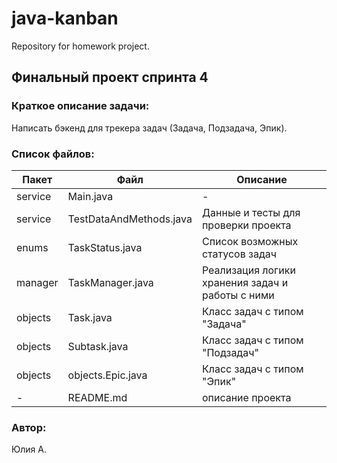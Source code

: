 
# java-kanban
Repository for homework project.

## Финальный проект спринта 4

### Краткое описание задачи:
Написать бэкенд для трекера задач (Задача, Подзадача, Эпик).

### Список файлов:

| Пакет |Файл |Описание |
|--|--|--|
| service | Main.java   |-|
| service |TestDataAndMethods.java |Данные и тесты для проверки проекта|
| enums|TaskStatus.java |Список возможных статусов задач|
| manager|TaskManager.java |Реализация логики хранения задач и работы с ними|
| objects| Task.java | Класс задач с типом "Задача"  |
| objects|Subtask.java  | Класс задач с типом "Подзадач"  |
| objects|objects.Epic.java  | Класс задач с типом "Эпик" |
| -|README.md  |описание проекта|

### Автор:
Юлия А.